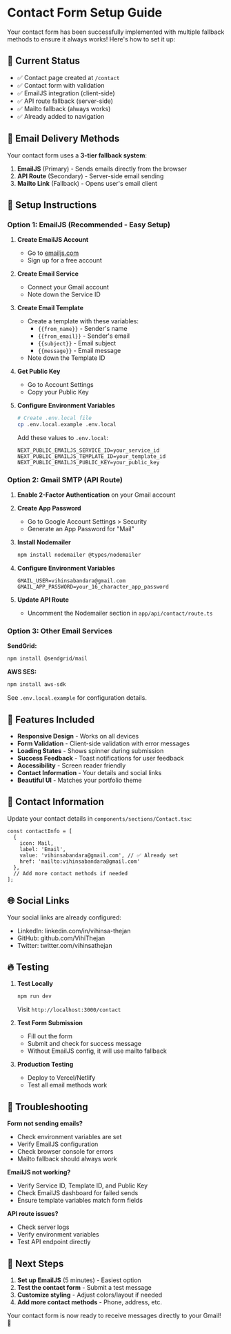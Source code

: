 # Contact Form Setup Guide

Your contact form has been successfully implemented with multiple fallback methods to ensure it always works! Here's how to set it up:

## 🚀 Current Status
- ✅ Contact page created at `/contact`
- ✅ Contact form with validation
- ✅ EmailJS integration (client-side)
- ✅ API route fallback (server-side)
- ✅ Mailto fallback (always works)
- ✅ Already added to navigation

## 📧 Email Delivery Methods

Your contact form uses a **3-tier fallback system**:

1. **EmailJS** (Primary) - Sends emails directly from the browser
2. **API Route** (Secondary) - Server-side email sending
3. **Mailto Link** (Fallback) - Opens user's email client

## 🔧 Setup Instructions

### Option 1: EmailJS (Recommended - Easy Setup)

1. **Create EmailJS Account**
   - Go to [emailjs.com](https://emailjs.com)
   - Sign up for a free account

2. **Create Email Service**
   - Connect your Gmail account
   - Note down the Service ID

3. **Create Email Template**
   - Create a template with these variables:
     - `{{from_name}}` - Sender's name
     - `{{from_email}}` - Sender's email
     - `{{subject}}` - Email subject
     - `{{message}}` - Email message
   - Note down the Template ID

4. **Get Public Key**
   - Go to Account Settings
   - Copy your Public Key

5. **Configure Environment Variables**
   ```bash
   # Create .env.local file
   cp .env.local.example .env.local
   ```
   
   Add these values to `.env.local`:
   ```env
   NEXT_PUBLIC_EMAILJS_SERVICE_ID=your_service_id
   NEXT_PUBLIC_EMAILJS_TEMPLATE_ID=your_template_id
   NEXT_PUBLIC_EMAILJS_PUBLIC_KEY=your_public_key
   ```

### Option 2: Gmail SMTP (API Route)

1. **Enable 2-Factor Authentication** on your Gmail account

2. **Create App Password**
   - Go to Google Account Settings > Security
   - Generate an App Password for "Mail"

3. **Install Nodemailer**
   ```bash
   npm install nodemailer @types/nodemailer
   ```

4. **Configure Environment Variables**
   ```env
   GMAIL_USER=vihinsabandara@gmail.com
   GMAIL_APP_PASSWORD=your_16_character_app_password
   ```

5. **Update API Route**
   - Uncomment the Nodemailer section in `app/api/contact/route.ts`

### Option 3: Other Email Services

**SendGrid:**
```bash
npm install @sendgrid/mail
```

**AWS SES:**
```bash
npm install aws-sdk
```

See `.env.local.example` for configuration details.

## 🎨 Features Included

- **Responsive Design** - Works on all devices
- **Form Validation** - Client-side validation with error messages
- **Loading States** - Shows spinner during submission
- **Success Feedback** - Toast notifications for user feedback
- **Accessibility** - Screen reader friendly
- **Contact Information** - Your details and social links
- **Beautiful UI** - Matches your portfolio theme

## 📱 Contact Information

Update your contact details in `components/sections/Contact.tsx`:

```tsx
const contactInfo = [
  {
    icon: Mail,
    label: 'Email',
    value: 'vihinsabandara@gmail.com', // ✅ Already set
    href: 'mailto:vihinsabandara@gmail.com'
  },
  // Add more contact methods if needed
];
```

## 🌐 Social Links

Your social links are already configured:
- LinkedIn: linkedin.com/in/vihinsa-thejan
- GitHub: github.com/VihiThejan
- Twitter: twitter.com/vihinsathejan

## 🔥 Testing

1. **Test Locally**
   ```bash
   npm run dev
   ```
   Visit `http://localhost:3000/contact`

2. **Test Form Submission**
   - Fill out the form
   - Submit and check for success message
   - Without EmailJS config, it will use mailto fallback

3. **Production Testing**
   - Deploy to Vercel/Netlify
   - Test all email methods work

## 🚨 Troubleshooting

**Form not sending emails?**
- Check environment variables are set
- Verify EmailJS configuration
- Check browser console for errors
- Mailto fallback should always work

**EmailJS not working?**
- Verify Service ID, Template ID, and Public Key
- Check EmailJS dashboard for failed sends
- Ensure template variables match form fields

**API route issues?**
- Check server logs
- Verify environment variables
- Test API endpoint directly

## 🎯 Next Steps

1. **Set up EmailJS** (5 minutes) - Easiest option
2. **Test the contact form** - Submit a test message
3. **Customize styling** - Adjust colors/layout if needed
4. **Add more contact methods** - Phone, address, etc.

Your contact form is now ready to receive messages directly to your Gmail! 🚀
